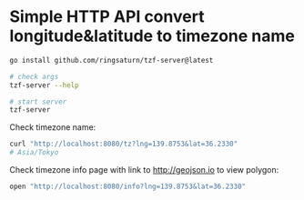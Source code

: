 # Simple HTTP API convert longitude&latitude to timezone name

```bash
go install github.com/ringsaturn/tzf-server@latest

# check args
tzf-server --help

# start server
tzf-server
```

Check timezone name:

```bash
curl "http://localhost:8080/tz?lng=139.8753&lat=36.2330"
# Asia/Tokyo
```

Check timezone info page with link to <http://geojson.io> to view polygon:

```bash
open "http://localhost:8080/info?lng=139.8753&lat=36.2330"
```
